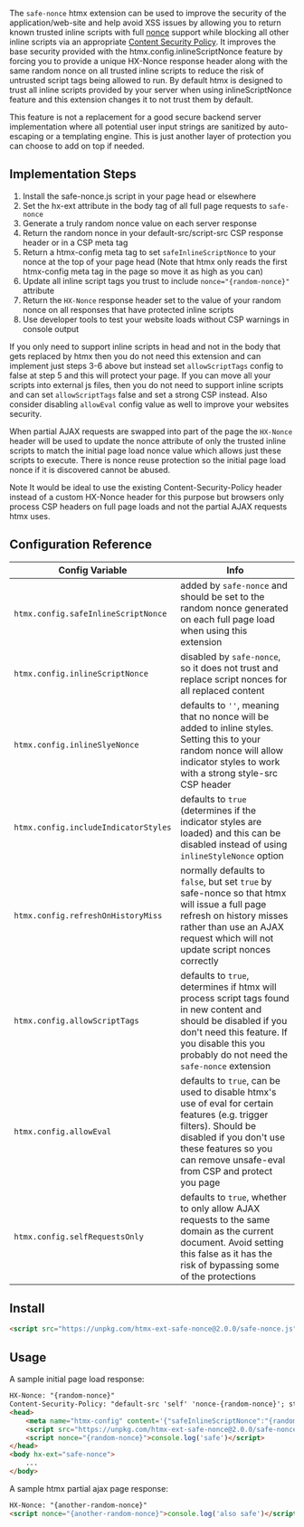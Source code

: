 The `safe-nonce` htmx extension can be used to improve the security of the application/web-site and help avoid XSS issues by allowing you to return known trusted inline scripts with full [nonce](https://developer.mozilla.org/docs/Web/HTML/Global_attributes/nonce) support while blocking all other inline scripts via an appropriate [Content Security Policy](https://developer.mozilla.org/en-US/docs/Web/HTTP/CSP). It improves the base security provided with the htmx.config.inlineScriptNonce feature by forcing you to provide a unique HX-Nonce response header along with the same random nonce on all trusted inline scripts to reduce the risk of untrusted script tags being allowed to run. By default htmx is designed to trust all inline scripts provided by your server when using inlineScriptNonce feature and this extension changes it to not trust them by default.

This feature is not a replacement for a good secure backend server implementation where all potential user input strings are sanitized by auto-escaping or a templating engine. This is just another layer of protection you can choose to add on top if needed. 

## Implementation Steps

1. Install the safe-nonce.js script in your page head or elsewhere
2. Set the hx-ext attribute in the body tag of all full page requests to `safe-nonce`
3. Generate a truly random nonce value on each server response
4. Return the random nonce in your default-src/script-src CSP response header or in a CSP meta tag
5. Return a htmx-config meta tag to set `safeInlineScriptNonce` to your nonce at the top of your page head (Note that htmx only reads the first htmx-config meta tag in the page so move it as high as you can)
6. Update all inline script tags you trust to include `nonce="{random-nonce}"` attribute
7. Return the `HX-Nonce` response header set to the value of your random nonce on all responses that have protected inline scripts
8. Use developer tools to test your website loads without CSP warnings in console output

If you only need to support inline scripts in head and not in the body that gets replaced by htmx then you do not need this extension and can implement just steps 3-6 above but instead set `allowScriptTags` config to false at step 5 and this will protect your page. If you can move all your scripts into external js files, then you do not need to support inline scripts and can set `allowScriptTags` false and set a strong CSP instead. Also consider disabling `allowEval` config value as well to improve your websites security.

When partial AJAX requests are swapped into part of the page the `HX-Nonce` header will be used to update the nonce attribute of only the trusted inline scripts to match the initial page load nonce value which allows just these scripts to execute. There is nonce reuse protection so the initial page load nonce if it is discovered cannot be abused.

Note It would be ideal to use the existing Content-Security-Policy header instead of a custom HX-Nonce header for this purpose but browsers only process CSP headers on full page loads and not the partial AJAX requests htmx uses.

## Configuration Reference

<div class="info-table">

| Config Variable                       | Info                                                                                                                                                                                                                     |
|---------------------------------------|--------------------------------------------------------------------------------------------------------------------------------------------------------------------------------------------------------------------------|
| `htmx.config.safeInlineScriptNonce`   | added by `safe-nonce` and should be set to the random nonce generated on each full page load when using this extension                                                                                                   |
| `htmx.config.inlineScriptNonce`       | disabled by `safe-nonce`, so it does not trust and replace script nonces for all replaced content                                                                                                                        |
| `htmx.config.inlineSlyeNonce`         | defaults to `''`, meaning that no nonce will be added to inline styles. Setting this to your random nonce will allow indicator styles to work with a strong style-src CSP header                                         |
| `htmx.config.includeIndicatorStyles`  | defaults to `true` (determines if the indicator styles are loaded) and this can be disabled instead of using `inlineStyleNonce` option                                                                                   |
| `htmx.config.refreshOnHistoryMiss`    | normally defaults to `false`, but set `true` by safe-nonce so that htmx will issue a full page refresh on history misses rather than use an AJAX request which will not update script nonces correctly                   |
| `htmx.config.allowScriptTags`         | defaults to `true`, determines if htmx will process script tags found in new content and should be disabled if you don't need this feature. If you disable this you probably do not need the `safe-nonce` extension      |
| `htmx.config.allowEval`               | defaults to `true`, can be used to disable htmx's use of eval for certain features (e.g. trigger filters). Should be disabled if you don't use these features so you can remove unsafe-eval from CSP and protect you page|
| `htmx.config.selfRequestsOnly`        | defaults to `true`, whether to only allow AJAX requests to the same domain as the current document. Avoid setting this false as it has the risk of bypassing some of the protections                                     |

</div>

## Install

```html
<script src="https://unpkg.com/htmx-ext-safe-nonce@2.0.0/safe-nonce.js"></script>
```

## Usage

A sample initial page load response:

```html
HX-Nonce: "{random-nonce}"
Content-Security-Policy: "default-src 'self' 'nonce-{random-nonce}'; style-src 'self' 'nonce-{random-nonce}'"
<head>
    <meta name="htmx-config" content='{"safeInlineScriptNonce":"{random-nonce}","inlineStyleNonce":"{random-nonce}"}'>
    <script src="https://unpkg.com/htmx-ext-safe-nonce@2.0.0/safe-nonce.js"></script>
    <script nonce="{random-nonce}">console.log('safe')</script>
</head>
<body hx-ext="safe-nonce">
    ...
</body>
```

A sample htmx partial ajax page response:

```html
HX-Nonce: "{another-random-nonce}"
<script nonce="{another-random-nonce}">console.log('also safe')</script>
```